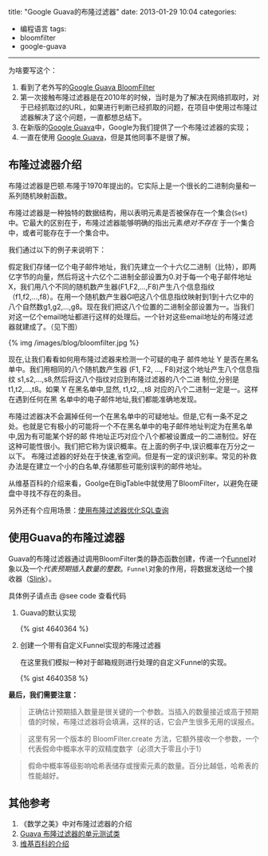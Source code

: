 title: "Google Guava的布隆过滤器"
date: 2013-01-29 10:04
categories: 
- 编程语言
tags: 
- bloomfilter
- google-guava
---

为啥要写这个：

1. 看到了老外写的[Google Guava BloomFilter](http://codingjunkie.net/guava-bloomfilter/)
2. 第一次接触布隆过滤器是在2010年的时候，当时是为了解决在网络抓取时，对于已经抓取过的URL，如果进行判断已经抓取的问题，在项目中使用过布隆过滤器解决了这个问题，一直都想总结下。
3.  在新版的[Google Guava](http://code.google.com/p/guava-libraries/)中，Google为我们提供了一个布隆过滤器的实现；
4.  一直在使用 [Google Guava](http://code.google.com/p/guava-libraries/)，但是其他同事不是很了解。

## 布隆过滤器介绍
布隆过滤器是巴顿.布隆于1970年提出的。它实际上是一个很长的二进制向量和一系列随机映射函数。

布隆过滤器是一种独特的数据结构，用以表明元素是否被保存在一个集合(`Set`)中。它最大的区别在于，布隆过滤器能够明确的指出元素*绝对不存在* 于一个集合中，或者可能存在于一个集合中。

我们通过以下的例子来说明下：

假定我们存储一亿个电子邮件地址，我们先建立一个十六亿二进制（比特），即两亿字节的向量，然后将这十六亿个二进制全部设置为0.对于每一个电子邮件地址X，我们用八个不同的随机数产生器(F1,F2,…,F8)产生八个信息指纹（f1,f2,…,f8）。在用一个随机数产生器G吧这八个信息指纹映射到1到十六亿中的八个自然数g1,g2,...,g8。现在我们把这八个位置的二进制全部设置为一。当我们对这一亿个email地址都进行这样的处理后。一个针对这些email地址的布隆过滤器就建成了。（见下图）

{% img /images/blog/bloomfilter.jpg %}


现在,让我们看看如何用布隆过滤器来检测一个可疑的电子 邮件地址 Y 是否在黑名单中。我们用相同的八个随机数产生器 (F1, F2, ..., F8)对这个地址产生八个信息指纹 s1,s2,...,s8,然后将这八个指纹对应到布隆过滤器的八个二进 制位,分别是 t1,t2,...,t8。如果 Y 在黑名单中,显然, t1,t2,..,t8 对应的八个二进制一定是一。这样在遇到任何在黑 名单中的电子邮件地址,我们都能准确地发现。

布隆过滤器决不会漏掉任何一个在黑名单中的可疑地址。但是,它有一条不足之处。也就是它有极小的可能将一个不在黑名单中的电子邮件地址判定为在黑名单中,因为有可能某个好的邮 件地址正巧对应个八个都被设置成一的二进制位。好在这种可能性很小。我们把它称为误识概率。在上面的例子中,误识概率在万分之一以下。
布隆过滤器的好处在于快速,省空间。但是有一定的误识别率。常见的补救办法是在建立一个小的白名单,存储那些可能别误判的邮件地址。

从维基百科的介绍来看，Goolge在BigTable中就使用了BloomFilter，以避免在硬盘中寻找不存在的条目。

另外还有个应用场景：[使用布隆过滤器优化SQL查询](http://asemanfar.com/Using-a-bloom-filter-to-optimize-a-SQL-query)
	
## 使用Guava的布隆过滤器

Guava的布隆过滤器通过调用BloomFilter类的静态函数创建，传递一个[Funnel](http://docs.guava-libraries.googlecode.com/git-history/v11.0.2/javadoc/com/google/common/hash/Funnel.html)对象以及一个*代表预期插入数量的整数*。`Funnel`对象的作用，将数据发送给一个接收器（[Slink](http://docs.guava-libraries.googlecode.com/git-history/v11.0.2/javadoc/com/google/common/hash/Sink.html)）。

具体例子请点击 @see code 查看代码

1. Guava的默认实现

    {% gist 4640364 %}

2. 创建一个带有自定义Funnel实现的布隆过滤器

    在这里我们模拟一种对于邮箱规则进行处理的自定义Funnel的实现。
    
    {% gist 4640358 %} 


**最后，我们需要注意：**
> 正确估计预期插入数量是很关键的一个参数。当插入的数量接近或高于预期值的时候，布隆过滤器将会填满，这样的话，它会产生很多无用的误报点。

> 这里有另一个版本的 BloomFilter.create 方法，它额外接收一个参数，一个代表假命中概率水平的双精度数字（必须大于零且小于1）

> 假命中概率等级影响哈希表储存或搜索元素的数量。百分比越低，哈希表的性能越好。

## 其他参考
1. 《数学之美》中对布隆过滤器的介绍
2. [Guava 布隆过滤器的单元测试类](https://github.com/bbejeck/guava-blog/blob/master/src/test/java/bbejeck/guava/hash/BloomFilterTest.java)
3. [维基百科的介绍](http://en.wikipedia.org/wiki/Bloom_filter)

